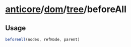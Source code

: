 # [anticore](../../../../../#reference)/[dom](../../#reference)/[tree](../#reference)/<a name="reference">beforeAll</a>

## Usage

```js
beforeAll(nodes, refNode, parent)
```